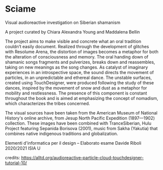 # Sciame
Visual audioreactive investigation on Siberian shamanism


A project curated by Chiara Alexandra Young and Maddalena Bellin

The project aims to make visible and concrete what an oral tradition couldn’t easily document.
Realized through the development of glitches with Resolume Arena, the distortion of images becomes a metaphor for both the alteration of consciousness and memory. The oral handing down of shamanic songs fragments and pulverizes, breaks down and reassembles, taking on new meanings as the song changes.
As catalyst of imaginary experiences in an introspective space, the sound directs the movement of particles, in an unpredictable and ethereal dance.
The unstable surfaces, created using TouchDesigner, were produced following the study of these dances, inspired by the movement of snow and dust as a metaphor for mobility and restlessness. The presence of this component is constant throughout the book and is aimed at emphasizing the concept of nomadism, which characterizes the tribes concerned.

The visual sources have been taken from the American Museum of National History's online archive, from Jesup North Pacific Expedition (1897––1902) collection. These images have been combined with TranceSiberian, Hulu Project featuring Sepanida Borisova (2001), music from Sakha (Yakutia) that combines native indigenous traditions and globalization.

Elementi d'informatica per il design – Elaborato esame Davide Riboli 2020/2021 
ISIA U


credits: https://alltd.org/audioreactive-particle-cloud-touchdesigner-tutorial-10/
